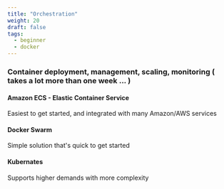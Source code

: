 ```yaml
---
title: "Orchestration"
weight: 20
draft: false
tags:
  - beginner
  - docker
---
```


### Container deployment, management, scaling, monitoring ( takes a lot more than one week ... )

#### Amazon ECS - Elastic Container Service
Easiest to get started, and integrated with many Amazon/AWS services

#### Docker Swarm
Simple solution that's quick to get started

#### Kubernates
Supports higher demands with more complexity




